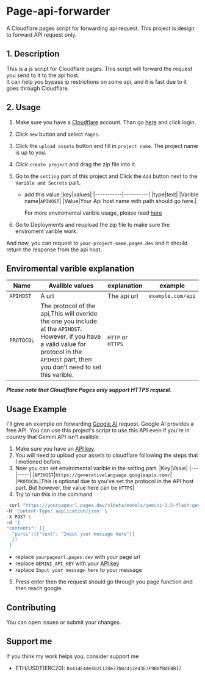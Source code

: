 # Page-api-forwarder
A Cloudflare pages script for forwarding api request.
This project is design to forward API request only.

## 1. Description 
This is a js script for Cloudflare pages. This script will forward the request you send to it to the api host.  
It can help you bypass ip restrictions on some api, and it is fast due to it goes through Cloudflare.  

## 2. Usage
1. Make sure you have a [Cloudflare](https://cloudflare.com) account. Than go [here](https://pages.cloudflare.com) and click login.  
2. Click `new` button and select `Pages`.   
3. Click the `upload assets` button and fill in `project name`. The project name is up to you.  
4. Click `create project` and drag the zip file into it.  
5. Go to the `setting` part of this project and Click the `Add` button next to the `Varible and Secrets` part.
   - add this value
     |key|values|
     |-----------|----------|
     |type|text|
     |Varible name|`APIHOST`|
     |Value|Your Api host name with path should go here.|  

     For more enviromental varible usage, please read [here](#enviromental-varible-explanation)
  
7. Go to Deployments and reupload the zip file to make sure the enviroment varible work.

And now, you can request to `your-project-name.pages.dev` and it should return the response from the api host.

## Enviromental varible explanation
|Name|Avalible values|explanation|example|
|----|----------------|------------|-------|
|`APIHOST`|A url|The api url|`example.com/api`|
|`PROTOCOL`|The protocol of the api,This will overide the one you include at the `APIHOST`. However, if you have a valid value for protocol in the `APIHOST` part, then you don't need to set this varible.|`HTTP` or `HTTPS`|

***Please note that Cloudflare Pages only support HTTPS request.***

## Usage Example 
I'll give an example on forwarding [Google AI](https://aistudio.google.com) request. Google AI provides a free API. You can use this project's script to use this API even if you're in country that Gemini API isn't avalible. 
1. Make sure you have an [API key](https://aistudio.google.com/apikey).
2. You will need to upload your assets to cloudflare following the steps that I metioned before.
3. Now you can set enviromental varible in the setting part.
   |Key|Value|
   |---|-----|
   |`APIHOST`|`https://generativelanguage.googleapis.com/`|
   |`PROTOCOL`|This is optional due to you've set the protocol in the API host part. But however, the value here can be `HTTPS`|
4. Try to run this in the command
  ```bash
   curl "https://yourpageurl.pages.dev/v1beta/models/gemini-1.5-flash:generateContent?key=GEMINI_API_KEY" \
-H 'Content-Type: application/json' \
-X POST \
-d '{
  "contents": [{
    "parts":[{"text": "Input your message here"}]
    }]
   }'
```
  - replace `yourpageurl.pages.dev` with your page url
  - replace `GEMINI_API_KEY` with your [API key](https://aistudio.google.com/apikey)
  - replace `Input your message here` to your message
5. Press enter then the request should go through you page function and then reach google. 

## Contributing
You can open issues or submit your changes.

## Support me
If you think my work helps you, consider support me
- ETH/USDT(ERC20): `0x414E4de402C12de27bB3412e43E3F9B0fBdEBB17`
